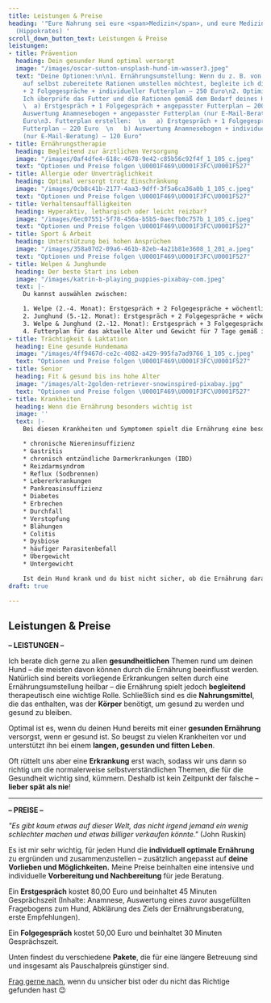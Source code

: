 ```yaml
---
title: Leistungen & Preise
heading: '"Eure Nahrung sei eure <span>Medizin</span>, und eure Medizin sei eure <span>Nahrung</span>"
  (Hippokrates) '
scroll_down_button_text: Leistungen & Preise
leistungen:
- title: Prävention
  heading: Dein gesunder Hund optimal versorgt
  image: "/images/oscar-sutton-unsplash-hund-im-wasser3.jpeg"
  text: "Deine Optionen:\n\n1. Ernährungsumstellung: Wenn du z. B. von Fertigfutter
    auf selbst zubereitete Rationen umstellen möchtest, begleite ich dich dabei. Erstgespräch
    + 2 Folgegespräche + individueller Futterplan – 250 Euro\n2. Optimierung der Fütterung:
    Ich überprüfe das Futter und die Rationen gemäß dem Bedarf deines Hundes.\n\n
    \  a) Erstgespräch + 1 Folgegespräch + angepasster Futterplan – 200 Euro  \n   b)
    Auswertung Anamnesebogen + angepasster Futterplan (nur E-Mail-Beratung) – 100
    Euro\n3. Futterplan erstellen:  \n   a) Erstgespräch + 1 Folgegespräch + individueller
    Futterplan – 220 Euro  \n   b) Auswertung Anamnesebogen + individueller Futterplan
    (nur E-Mail-Beratung) – 120 Euro"
- title: Ernährungstherapie
  heading: Begleitend zur ärztlichen Versorgung
  image: "/images/0af4dfe4-618c-4678-9e42-c85b56c92f4f_1_105_c.jpeg"
  text: "Optionen und Preise folgen \U0001F469\U0001F3FC‍\U0001F527"
- title: Allergie oder Unverträglichkeit
  heading: Optimal versorgt trotz Einschränkung
  image: "/images/0cb8c41b-2177-4aa3-9dff-3f5a6ca36a0b_1_105_c.jpeg"
  text: "Optionen und Preise folgen \U0001F469\U0001F3FC‍\U0001F527"
- title: Verhaltensauffälligkeiten
  heading: Hyperaktiv, lethargisch oder leicht reizbar?
  image: "/images/6ec07551-5f78-456a-b5b5-0aecfb0c757b_1_105_c.jpeg"
  text: "Optionen und Preise folgen \U0001F469\U0001F3FC‍\U0001F527"
- title: Sport & Arbeit
  heading: Unterstützung bei hohen Ansprüchen
  image: "/images/358a07d2-09a6-461b-82eb-4a21b81e3608_1_201_a.jpeg"
  text: "Optionen und Preise folgen \U0001F469\U0001F3FC‍\U0001F527"
- title: Welpen & Junghunde
  heading: Der beste Start ins Leben
  image: "/images/katrin-b-playing_puppies-pixabay-com.jpeg"
  text: |-
    Du kannst auswählen zwischen:

    1. Welpe (2.-4. Monat): Erstgespräch + 2 Folgegespräche + wöchentliche E-Mail-Betreuung + Futterpläne gemäß dem Bedarf deines Hundes, Dauer: 3 Monate – 380 Euro
    2. Junghund (5.-12. Monat): Erstgespräch + 2 Folgegespräche + wöchentliche E-Mail-Betreuung + Futterpläne gemäß dem Bedarf deines Hundes, Dauer: 3 Monate – 380 Euro
    3. Welpe & Junghund (2.-12. Monat): Erstgespräch + 3 Folgegespräche + wöchentliche E-Mail-Betreuung + Futterpläne gemäß dem Bedarf deines Hundes, Dauer: 6 Monate – 650 Euro
    4. Futterplan für das aktuelle Alter und Gewicht für 7 Tage gemäß individuellem Anamnesebogen – 150 Euro
- title: Trächtigkeit & Laktation
  heading: Eine gesunde Hundemama
  image: "/images/4ff9467d-ce2c-4082-a429-995fa7ad9766_1_105_c.jpeg"
  text: "Optionen und Preise folgen \U0001F469\U0001F3FC‍\U0001F527"
- title: Senior
  heading: Fit & gesund bis ins hohe Alter
  image: "/images/alt-2golden-retriever-snowinspired-pixabay.jpg"
  text: "Optionen und Preise folgen \U0001F469\U0001F3FC‍\U0001F527"
- title: Krankheiten
  heading: Wenn die Ernährung besonders wichtig ist
  image: ''
  text: |-
    Bei diesen Krankheiten und Symptomen spielt die Ernährung eine besonders wichtige Rolle:

    * chronische Niereninsuffizienz
    * Gastritis
    * chronisch entzündliche Darmerkrankungen (IBD)
    * Reizdarmsyndrom
    * Reflux (Sodbrennen)
    * Lebererkrankungen
    * Pankreasinsuffizienz
    * Diabetes
    * Erbrechen
    * Durchfall
    * Verstopfung
    * Blähungen
    * Colitis
    * Dysbiose
    * häufiger Parasitenbefall
    * Übergewicht
    * Untergewicht

    Ist dein Hund krank und du bist nicht sicher, ob die Ernährung darauf Einfluss haben kann, melde dich gerne – ich versuche, dir eine realistische Einschätzung zu eurer individuellen Siatuation zu geben.
draft: true

---
```

## Leistungen & Preise

**– LEISTUNGEN –**

Ich berate dich gerne zu allen **gesundheitlichen** Themen rund um deinen Hund – die meisten davon können durch die Ernährung beeinflusst werden. Natürlich sind bereits vorliegende Erkrankungen selten durch eine Ernährungsumstellung heilbar – die Ernährung spielt jedoch **begleitend** therapeutisch eine wichtige Rolle. Schließlich sind es die **Nahrungsmittel**, die  das enthalten, was der **Körper** benötigt, um gesund zu werden und gesund zu bleiben.

Optimal ist es, wenn du deinen Hund bereits mit einer **gesunden Ernährung** versorgst, wenn er gesund ist. So beugst zu vielen Krankheiten vor und unterstützt ihn bei einem **langen, gesunden und fitten Leben**.

Oft rüttelt uns aber eine **Erkrankung** erst wach, sodass wir uns dann so richtig um die normalerweise selbstverständlichen Themen, die für die Gesundheit wichtig sind, kümmern. Deshalb ist kein Zeitpunkt der falsche – **lieber spät als nie**!

***

**– PREISE –**

_"Es gibt kaum etwas auf dieser Welt, das nicht irgend jemand ein wenig schlechter machen und etwas billiger verkaufen könnte."_ (John Ruskin)

Es ist mir sehr wichtig, für jeden Hund  die **individuell optimale Ernährung** zu ergründen und zusammenzustellen – zusätzlich angepasst auf **deine Vorlieben und Möglichkeiten.** Meine Preise beinhalten eine intensive und individuelle **Vorbereitung und Nachbereitung** für jede Beratung.

Ein **Erstgespräch** kostet 80,00 Euro und beinhaltet 45 Minuten Gesprächszeit (Inhalte: Anamnese, Auswertung eines zuvor ausgefüllten Fragebogens zum Hund, Abklärung des Ziels der Ernährungsberatung, erste Empfehlungen).

Ein **Folgegespräch** kostet 50,00 Euro und beinhaltet 30 Minuten Gesprächszeit.

Unten findest du verschiedene **Pakete**, die für eine längere Betreuung sind und insgesamt als Pauschalpreis günstiger sind.

[Frag gerne nach](https://hunde.isabellmartins.de/contact "Kontakt"), wenn du unsicher bist oder du nicht das Richtige gefunden hast 😉